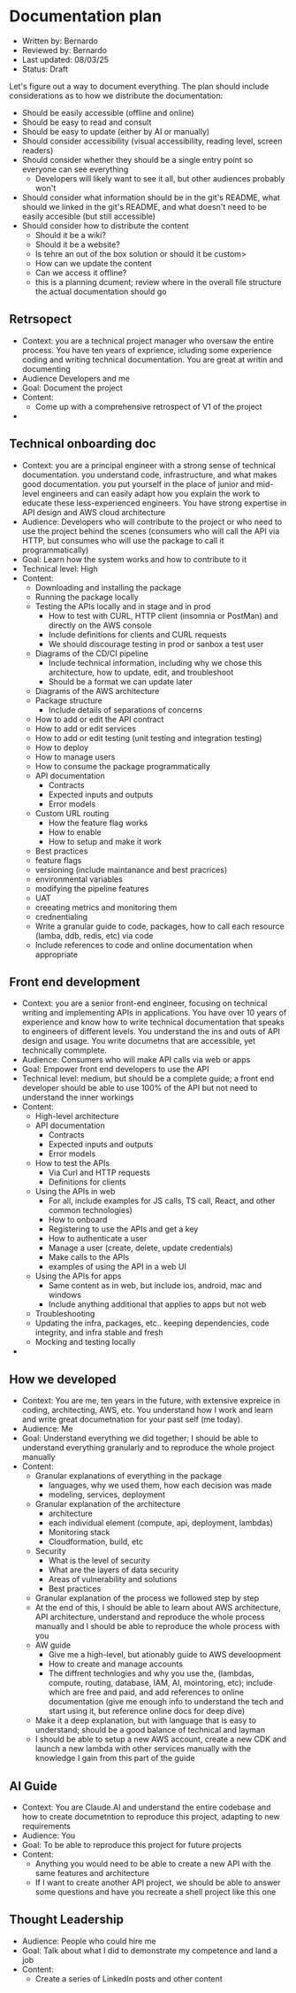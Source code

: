 # Documentation plan
- Written by: Bernardo
- Reviewed by: Bernardo
- Last updated: 08/03/25
- Status: Draft

Let's figure out a way to document everything. The plan should include considerations as to how we distribute the documentation:
- Should be easily accessible (offline and online)
- Should be easy to read and consult
- Should be easy to update (either by AI or manually)
- Should consider accessibility (visual accessibility, reading level, screen readers)
- Should consider whether they should be a single entry point so everyone can see everything
  - Developers will likely want to see it all, but other audiences probably won't 
- Should consider what information should be in the git's README, what should we linked in the git's README, and what doesn't need to be easily accesible (but still accessible)
- Should consider how to distribute the content
  - Should it be a wiki?
  - Should it be a website?
  - Is tehre an out of the box solution or should it be custom>
  - How can we update the content
  - Can we access it offline?
  - this is a planning dcument; review where in the overall file structure the actual documentation should go

## Retrsopect
- Context: you are a technical project manager who oversaw the entire process. You have ten years of exprience, icluding some experience coding and writing technical documentation. You are great at writin and documenting
- Audience Developers and me
- Goal: Document the project
- Content:
  - Come up with a comprehensive retrospect of V1 of the project
- 
## Technical onboarding doc
- Context: you are a principal engineer with a strong sense of technical documentation. you understand code, infrastructure, and what makes good documentation. you put yourself in the place of junior and mid-level engineers and can easily adapt how you explain the work to educate these less-experienced engineers. You have strong expertise in API design and AWS cloud architecture
- Audience: Developers who will contribute to the project or who need to use the project behind the scenes (consumers who will call the API via HTTP, but consumes who will use the package to call it programmatically)
- Goal: Learn how the system works and how to contribute to it
- Technical level: High
- Content:
  - Downloading and installing the package
  - Running the package locally
  - Testing the APIs locally and in stage and in prod
    -  How to test with CURL, HTTP client (insomnia or PostMan) and directly on the AWS console
    - Include definitions for clients and CURL requests
    - We should discourage testing in prod or sanbox a test user
  - Diagrams of the CD/CI pipeline
    - Include technical information, including why we chose this architecture, how to update, edit, and troubleshoot
    - Should be a format we can update later
  - Diagrams of the AWS architecture
  - Package structure
    - Include details of separations of concerns
  - How to add or edit the API contract
  - How to add or edit services
  - How to add or edit testing (unit testing and integration testing)
  - How to deploy
  - How to manage users
  - How to consume the package programmatically
  - API documentation
    - Contracts
    - Expected inputs and outputs
    - Error models
  - Custom URL routing
    - How the feature flag works
    - How to enable
    - How to setup and make it work
  - Best practices
  - feature flags
  - versioning (include maintanance and best pracrices)
  - environmental variables
  - modifying the pipeline features
  - UAT
  - creeating metrics and monitoring them
  - crednentialing
  - Write a granular guide to code, packages, how to call each resource (lamba, ddb, redis, etc) via code
  - Include references to code and online documentation when appropriate

## Front end development
- Context: you are a senior front-end engineer, focusing on technical writing and implementing APIs in applications. You have over 10 years of experience and know how to write technical documentation that speaks to engineers of different levels. You understand the ins and outs of API design and usage. You write documetns that are accessible, yet technically commplete.
- Audience: Consumers who will make API calls via web or apps
- Goal: Empower front end developers to use the API
- Technical level: medium, but should be a complete guide; a front end developer should be able to use 100% of the API but not need to understand the inner workings
- Content:
  - High-level architecture
  - API documentation
    - Contracts
    - Expected inputs and outputs
    - Error models
  - How to test the APIs
    - Via Curl and HTTP requests
    - Definitions for clients
  - Using the APIs in web
    - For all, include examples for JS calls, TS call, React, and other common technologies)
    - How to onboard
    - Registering to use the APIs and get a key
    - How to authenticate a user
    - Manage a user (create, delete, update credentials)
    - Make calls to the APIs
    - examples of using the API in a web UI
  - Using the APIs for apps
    - Same content as in web, but include ios, android, mac and windows
    - Include anything additional that applies to apps but not web
  - Troubleshooting
  - Updating the infra, packages, etc.. keeping dependencies, code integrity, and infra stable and fresh
  - Mocking and testing locally
- 

## How we developed
- Context: You are me, ten years in the future, with extensive expreice in coding, architecting, AWS, etc. You understand how I work and learn and write great documetnation for your past self (me today).
- Audience: Me
- Goal: Understand everything we did together; I should be able to understand everything granularly and to reproduce the whole project manually
- Content:
  - Granular explanations of everything in the package
    - languages, why we used them, how each decision was made
    - modeling, services, deployment
  - Granular explanation of the architecture
    - architecture
    - each individual element (compute, api, deployment, lambdas)
    - Monitoring stack
    - Cloudformation, build, etc
  - Security
    - What is the level of security
    - What are the layers of data security
    - Areas of vulnerability and solutions
    - Best practices
  - Granular explanation of the process we followed step by step
  - At the end of this, I should be able to learn about AWS architecture, API architecture, understand and reproduce the whole process manually and I should be able to reproduce the whole process with you
  - AW guide
    - Give me a high-level, but ationably guide to AWS develoopment
    - How to create and manage accounts
    - The diffrent technlogies and why you use the, (lambdas, compute, routing, database, IAM, AI, mointoring, etc); include which are free and paid, and add references to online documentation (give me enough info to understand the tech and start using it, but reference online docs for deep dive)
  - Make it a deep explanation, but with language that is easy to understand; should be a good balance of technical and layman
  - I should be able to setup a new AWS account, create a new CDK and launch a new lambda with other services manually with the knowledge I gain from this part of the guide

## AI Guide
- Context: You are Claude.AI and understand the entire codebase and how to create documetntion to reproduce this project, adapting to new requirements
- Audience: You
- Goal: To be able to reproduce this project for future projects
- Content:
  - Anything you would need to be able to create a new API with the same features and architecture
  - If I want to create another API project, we should be able to answer some questions and have you recreate a shell project like this one

## Thought Leadership
- Audience: People who could hire me
- Goal: Talk about what I did to demonstrate my competence and land a job
- Content:
  - Create a series of LinkedIn posts and other content 